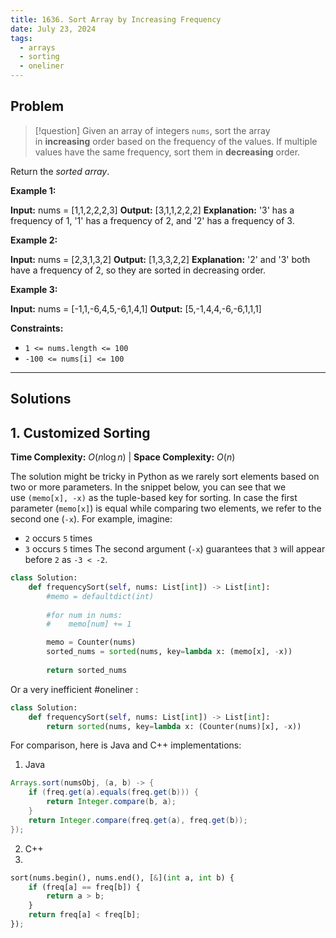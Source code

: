 ```yaml
---
title: 1636. Sort Array by Increasing Frequency
date: July 23, 2024
tags:
  - arrays
  - sorting
  - oneliner
---
```

## Problem

>[!question]
> Given an array of integers `nums`, sort the array in **increasing** order based on the frequency of the values. If multiple values have the same frequency, sort them in **decreasing** order.

Return the _sorted array_.

**Example 1:**

**Input:** nums = [1,1,2,2,2,3]
**Output:** [3,1,1,2,2,2]
**Explanation:** '3' has a frequency of 1, '1' has a frequency of 2, and '2' has a frequency of 3.

**Example 2:**

**Input:** nums = [2,3,1,3,2]
**Output:** [1,3,3,2,2]
**Explanation:** '2' and '3' both have a frequency of 2, so they are sorted in decreasing order.

**Example 3:**

**Input:** nums = [-1,1,-6,4,5,-6,1,4,1]
**Output:** [5,-1,4,4,-6,-6,1,1,1]

**Constraints:**

- `1 <= nums.length <= 100`
- `-100 <= nums[i] <= 100`

---

## Solutions

## 1. Customized Sorting

**Time Complexity:** $O(n \log n)$  |  **Space Complexity:** $O(n)$

The solution might be tricky in Python as we rarely sort elements based on two or more parameters. In the snippet below, you can see that we use `(memo[x], -x)` as the tuple-based key for sorting. In case the first parameter (`memo[x]`) is equal while comparing two elements, we refer to the second one (`-x`). For example, imagine:
- `2` occurs `5` times
- `3` occurs `5` times 
The second argument (`-x`) guarantees that `3` will appear before `2` as `-3 < -2`.

```python
class Solution:
    def frequencySort(self, nums: List[int]) -> List[int]:
        #memo = defaultdict(int)
			
        #for num in nums:
        #    memo[num] += 1

		memo = Counter(nums)
        sorted_nums = sorted(nums, key=lambda x: (memo[x], -x))
        
        return sorted_nums
```

Or a very inefficient #oneliner :

```python
class Solution:
	def frequencySort(self, nums: List[int]) -> List[int]:
		return sorted(nums, key=lambda x: (Counter(nums)[x], -x))
```

For comparison, here is Java and C++ implementations:

1) Java

```java
Arrays.sort(numsObj, (a, b) -> {
    if (freq.get(a).equals(freq.get(b))) {
        return Integer.compare(b, a);
    }
    return Integer.compare(freq.get(a), freq.get(b));
});
```

2) C++
3) 
```python
sort(nums.begin(), nums.end(), [&](int a, int b) {
    if (freq[a] == freq[b]) {
        return a > b; 
    }
    return freq[a] < freq[b];
});
```
